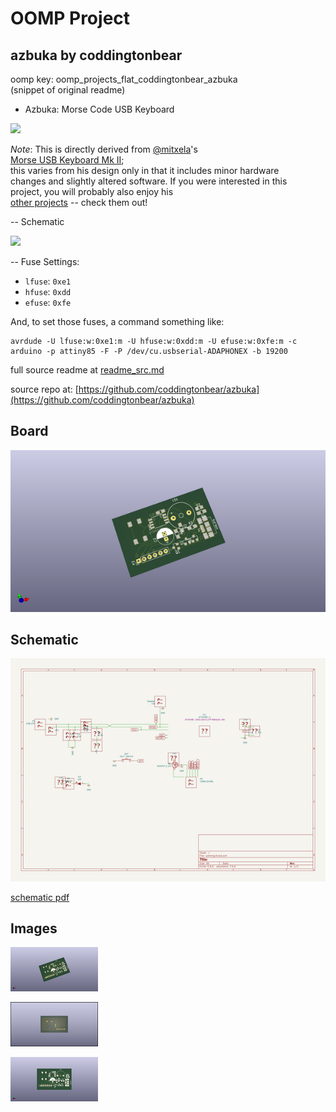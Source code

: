 # OOMP Project  
## azbuka  by coddingtonbear  
  
oomp key: oomp_projects_flat_coddingtonbear_azbuka  
(snippet of original readme)  
  
- Azbuka: Morse Code USB Keyboard  
  
![](https://s3-us-west-2.amazonaws.com/coddingtonbear-public/github/azbuka/azbuka_2.0.jpg)  
  
*Note*: This is directly derived from [@mitxela](https://github.com/mitxela)'s  
[Morse USB Keyboard Mk II](https://mitxela.com/projects/morse_code_usb_keyboard_mk_ii);  
this varies from his design only in that it includes minor hardware  
changes and slightly altered software.  If you were interested in this  
project, you will probably also enjoy his  
[other projects](https://mitxela.com/projects/hardware) -- check them out!  
  
-- Schematic  
  
![](https://s3-us-west-2.amazonaws.com/coddingtonbear-public/github/azbuka/azbuka_2.0__schematic.svg)  
  
-- Fuse Settings:  
  
* `lfuse`: `0xe1`  
* `hfuse`: `0xdd`  
* `efuse`: `0xfe`  
  
And, to set those fuses, a command something like:  
  
```  
avrdude -U lfuse:w:0xe1:m -U hfuse:w:0xdd:m -U efuse:w:0xfe:m -c arduino -p attiny85 -F -P /dev/cu.usbserial-ADAPHONEX -b 19200  
```  
  
  full source readme at [readme_src.md](readme_src.md)  
  
source repo at: [https://github.com/coddingtonbear/azbuka](https://github.com/coddingtonbear/azbuka)  
## Board  
  
[![working_3d.png](working_3d_600.png)](working_3d.png)  
## Schematic  
  
[![working_schematic.png](working_schematic_600.png)](working_schematic.png)  
  
[schematic pdf](working_schematic.pdf)  
## Images  
  
[![working_3d.png](working_3d_140.png)](working_3d.png)  
  
[![working_3d_back.png](working_3d_back_140.png)](working_3d_back.png)  
  
[![working_3d_front.png](working_3d_front_140.png)](working_3d_front.png)  
